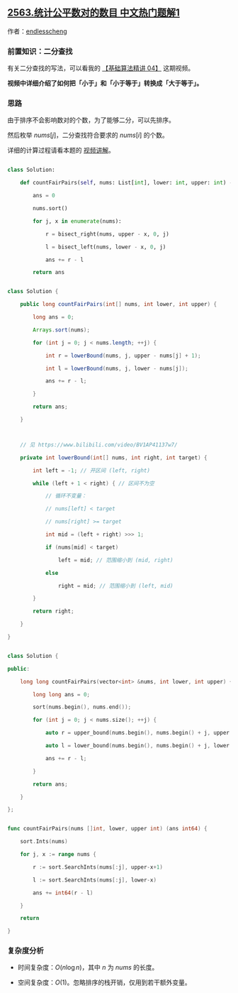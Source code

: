 ## [2563.统计公平数对的数目 中文热门题解1](https://leetcode.cn/problems/count-the-number-of-fair-pairs/solutions/100000/er-fen-cha-zhao-de-ling-huo-yun-yong-by-wplbj)

作者：[endlesscheng](https://leetcode.cn/u/endlesscheng)

### 前置知识：二分查找

有关二分查找的写法，可以看我的 [【基础算法精讲 04】](https://www.bilibili.com/video/BV1AP41137w7/) 这期视频。

**视频中详细介绍了如何把「小于」和「小于等于」转换成「大于等于」。**

### 思路

由于排序不会影响数对的个数，为了能够二分，可以先排序。

然后枚举 $\textit{nums}[j]$，二分查找符合要求的 $\textit{nums}[i]$ 的个数。

详细的计算过程请看本题的 [视频讲解](https://www.bilibili.com/video/BV1GY411i7RP/)。

```py [sol1-Python3]
class Solution:
    def countFairPairs(self, nums: List[int], lower: int, upper: int) -> int:
        ans = 0
        nums.sort()
        for j, x in enumerate(nums):
            r = bisect_right(nums, upper - x, 0, j)
            l = bisect_left(nums, lower - x, 0, j)
            ans += r - l
        return ans
```

```java [sol1-Java]
class Solution {
    public long countFairPairs(int[] nums, int lower, int upper) {
        long ans = 0;
        Arrays.sort(nums);
        for (int j = 0; j < nums.length; ++j) {
            int r = lowerBound(nums, j, upper - nums[j] + 1);
            int l = lowerBound(nums, j, lower - nums[j]);
            ans += r - l;
        }
        return ans;
    }

    // 见 https://www.bilibili.com/video/BV1AP41137w7/
    private int lowerBound(int[] nums, int right, int target) {
        int left = -1; // 开区间 (left, right)
        while (left + 1 < right) { // 区间不为空
            // 循环不变量：
            // nums[left] < target
            // nums[right] >= target
            int mid = (left + right) >>> 1;
            if (nums[mid] < target)
                left = mid; // 范围缩小到 (mid, right)
            else
                right = mid; // 范围缩小到 (left, mid)
        }
        return right;
    }
}
```

```cpp [sol1-C++]
class Solution {
public:
    long long countFairPairs(vector<int> &nums, int lower, int upper) {
        long long ans = 0;
        sort(nums.begin(), nums.end());
        for (int j = 0; j < nums.size(); ++j) {
            auto r = upper_bound(nums.begin(), nums.begin() + j, upper - nums[j]);
            auto l = lower_bound(nums.begin(), nums.begin() + j, lower - nums[j]);
            ans += r - l;
        }
        return ans;
    }
};
```

```go [sol1-Go]
func countFairPairs(nums []int, lower, upper int) (ans int64) {
	sort.Ints(nums)
	for j, x := range nums {
		r := sort.SearchInts(nums[:j], upper-x+1)
		l := sort.SearchInts(nums[:j], lower-x)
		ans += int64(r - l)
	}
	return
}
```

### 复杂度分析

- 时间复杂度：$O(n\log n)$，其中 $n$ 为 $\textit{nums}$ 的长度。
- 空间复杂度：$O(1)$。忽略排序的栈开销，仅用到若干额外变量。
